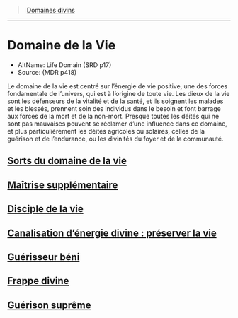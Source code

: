 ﻿---
!SubClassItem
Name: Domaine de la Vie
Source: (MDR p418)
ParentClassId: hd_cleric.md
Id: cleric_life_hd.md#domaine-de-la-vie
RootId: cleric_life_hd.md
ParentLink: cleric_hd.md#domaines-divins
ParentName: Domaines divins
NameLevel: 1
AltName: Life Domain (SRD p17)
Attributes: {}
---
>  [Domaines divins](hd_cleric_domaines_divins.md)

---


# Domaine de la Vie

- AltName: Life Domain (SRD p17)
- Source: (MDR p418)

Le domaine de la vie est centré sur l’énergie de vie positive, une des forces fondamentale de l’univers, qui est à l’origine de toute vie. Les dieux de la vie sont les défenseurs de la vitalité et de la santé, et ils soignent les malades et les blessés, prennent soin des individus dans le besoin et font barrage aux forces de la mort et de la non-mort. Presque toutes les déités qui ne sont pas mauvaises peuvent se réclamer d’une influence dans ce domaine, et plus particulièrement les déités agricoles ou solaires, celles de la guérison et de l’endurance, ou les divinités du foyer et de la communauté.



## [Sorts du domaine de la vie](hd_cleric_life_sorts_du_domaine_de_la_vie.md)



## [Maîtrise supplémentaire](hd_cleric_life_maitrise_supplementaire.md)



## [Disciple de la vie](hd_cleric_life_disciple_de_la_vie.md)



## [Canalisation d’énergie divine : préserver la vie](hd_cleric_life_canalisation_d_energie_divine_preserver_la_vie.md)



## [Guérisseur béni](hd_cleric_life_guerisseur_beni.md)



## [Frappe divine](hd_cleric_life_frappe_divine.md)



## [Guérison suprême](hd_cleric_life_guerison_supreme.md)

